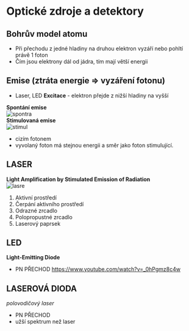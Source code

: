 # Optické zdroje a detektory

## Bohrův model atomu
* Při přechodu z jedné hladiny na druhou elektron vyzáří nebo pohltí právě 1 foton
* Čím jsou elektrony dál od jádra, tím mají větší energii

## Emise (ztráta energie => vyzáření fotonu)
* Laser, LED
**Excitace** - elektron přejde z nižší hladiny na vyšší

**Spontání emise**<br>
![spontra](https://mamut.spseol.cz/nozka/psk/052-opticke_zdroje_detektory/Spontaneousemission.png)<br>
**Stimulovaná emise**<br>
![stimul](https://mamut.spseol.cz/nozka/psk/052-opticke_zdroje_detektory/Stimulatedemission.png)
* cizím fotonem
* vyvolaný foton má stejnou energii a směr jako foton stimulující.


## LASER
**Light Amplification by Stimulated Emission of Radiation**<br>
![lasre](https://mamut.spseol.cz/nozka/psk/052-opticke_zdroje_detektory/Laser.png)
1. Aktivní prostředí
2. Čerpání aktivního prostředí
3. Odrazné zrcadlo
4. Polopropustné zrcadlo
5. Laserový paprsek

## LED
**Light-Emitting Diode**
* PN PŘECHOD
https://www.youtube.com/watch?v=_0hPgmz8c4w

## LASEROVÁ DIODA
*polovodičový laser*
* PN PŘECHOD
* užší spektrum než laser

